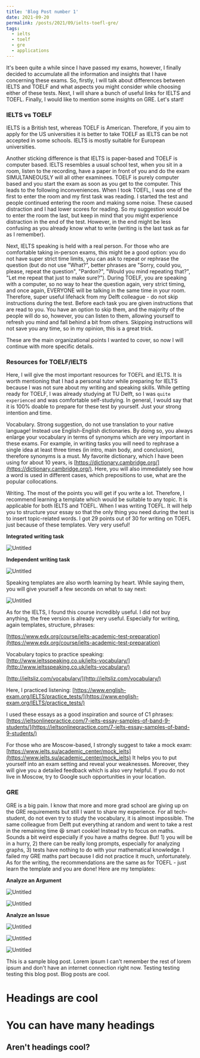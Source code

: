 ```yaml
---
title: 'Blog Post number 1'
date: 2021-09-20
permalink: /posts/2021/09/ielts-toefl-gre/
tags:
  - ielts
  - toelf
  - gre
  - applications
---
```


It's been quite a while since I have passed my exams, however, I finally decided to accumulate all the information and insights that I have concerning these exams. So, firstly, I will talk about differences between IELTS and TOELF and what aspects you might consider while choosing either of these tests. Next, I will share a bunch of useful links for IELTS and TOEFL. Finally, I would like to mention some insights on GRE. Let's start!

### IELTS vs TOELF

IELTS is a British test, whereas TOELF is American. Therefore, if you aim to apply for the US universities it is better to take TOELF as IELTS can be not accepted in some schools. IELTS is mostly suitable for European universities. 

Another sticking difference is that IELTS is paper-based and TOELF is computer based. IELTS resembles a usual school test, when you sit in a room, listen to the recording, have a paper in front of you and do the exam SIMULTANEOUSLY will all other examinees. TOELF is purely computer based and you start the exam as soon as you get to the computer. This leads to the following inconveniences. When I took TOEFL, I was one of the first to enter the room and my first task was reading. I started the test and people continued entering the room and making some noise. These caused distraction and I had lower scores for reading. So my suggestion would be to enter the room the last, but keep in mind that you might experience distraction in the end of the test. However, in the end might be less confusing as you already know what to write (writing is the last task as far as I remember). 

Next, IELTS speaking is held with a real person. For those who are comfortable taking in-person exams, this might be a good option: you do not have super strict time limits, you can ask to repeat or rephrase the question (but do not use "What?", better phrases are "Sorry, could you, please, repeat the question", "Pardon?", "Would you mind repeating that?", "Let me repeat that just to make sure?"). During TOELF, you are speaking with a computer, so no way to hear the question again, very strict timing, and once again, EVERYONE will be talking in the same time in your room. Therefore, super useful lifehack from my Delft colleague - do not skip instructions during the test. Before each task you are given instructions that are read to you. You have an option to skip them, and the majority of the people will do so, however, you can listen to them, allowing yourself to refresh you mind and fall behind a bit from others. Skipping instructions will not save you any time, so in my opinion, this is a great trick.

These are the main organizational points I wanted to cover, so now I will continue with more specific details.

 

### Resources for TOELF/IELTS

Here, I will give the most important resources for TOEFL and IELTS. It is worth mentioning that I had a personal tutor while preparing for IELTS because I was not sure about my writing and speaking skills. While getting ready for TOELF, I was already studying at TU Delft, so I was `quite experienced` and was comfortable self-studying. In general, I would say that it is 100% doable to prepare for these test by yourself. Just your strong intention and time. 

Vocabulary. Strong suggestion, do not use translation to your native language! Instead use English-English dictionaries. By doing so, you always enlarge your vocabulary in terms of synonyms which are very important in these exams. For example, in writing tasks you will need to rephrase a single idea at least three times (in intro, main body, and conclusion), therefore synonyms is a must.  My favorite dictionary, which I have been using for about 10 years, is [https://dictionary.cambridge.org/](https://dictionary.cambridge.org/). Here, you will also immediately see how a word is used in different cases, which prepositions to use, what are the popular collocations. 

Writing. The most of the points you will get if you write a lot. Therefore, I recommend learning a template which would be suitable to any topic. It is applicable for both IELTS and TOEFL. When I was writing TOEFL. It will help you to structure your essay so that the only thing you need during the test is to insert topic-related words. I got 29 points out of 30 for writing on TOEFL just because of these templates. Very very useful!

**Integrated writing task**

![Untitled](https://s3-us-west-2.amazonaws.com/secure.notion-static.com/c17a7e6f-2bdf-4131-9d3c-b5e081b8d170/Untitled.png)

**Independent writing task**

![Untitled](https://s3-us-west-2.amazonaws.com/secure.notion-static.com/7886f257-7cc1-44bf-9ae9-3f5a410d12aa/Untitled.png)

Speaking templates are also worth learning by heart. While saying them, you will give yourself a few seconds on what to say next: 

![Untitled](https://s3-us-west-2.amazonaws.com/secure.notion-static.com/5b1928d1-e64b-46e9-bf1f-965d8f0420bd/Untitled.png)

As for the IELTS, I found this course incredibly useful. I did not buy anything, the free version is already very useful. Especially for writing, again templates, structure, phrases:

[https://www.edx.org/course/ielts-academic-test-preparation](https://www.edx.org/course/ielts-academic-test-preparation)

Vocabulary topics to practice speaking: [http://www.ieltsspeaking.co.uk/ielts-vocabulary/](http://www.ieltsspeaking.co.uk/ielts-vocabulary/)

[http://ieltsliz.com/vocabulary/](http://ieltsliz.com/vocabulary/)

Here, I practiced listening: [https://www.english-exam.org/IELTS/practice_tests/](https://www.english-exam.org/IELTS/practice_tests/) 

I used these essays as a good inspiration and source of C1 phrases: [https://ieltsonlinepractice.com/7-ielts-essay-samples-of-band-9-students/](https://ieltsonlinepractice.com/7-ielts-essay-samples-of-band-9-students/)

For those who are Moscow-based, I strongly suggest to take a mock exam: [https://www.ielts.su/academic_center/mock_ielts](https://www.ielts.su/academic_center/mock_ielts) It helps you to put yourself into an exam setting and reveal your weaknesses. Moreover, they will give you a detailed feedback which is also very helpful. If you do not live in Moscow, try to Google such opportunities in your location.

### GRE

GRE is a big pain. I know that more and more grad school are giving up on the GRE requirements but still I want to share my experience. For all tech-student, do not even try to study the vocabulary, it is almost impossible. The same colleague from Delft put everything at random and went to take a rest in the remaining time 😆 smart cookie! Instead try to focus on maths. Sounds a bit weird especially if you have a maths degree. But! 1) you will be in a hurry, 2) there can be really long prompts, especially for analyzing graphs, 3) tests have nothing to do with your mathematical knowledge. I failed my GRE maths part because I did not practice it much, unfortunately. As for the writing, the recommendations are the same as for TOEFL - just learn the template and you are done! Here are my templates:

**Analyze an Argument**

![Untitled](https://s3-us-west-2.amazonaws.com/secure.notion-static.com/2252b4ab-9b8b-471c-af69-5c1d80f77023/Untitled.png)

![Untitled](https://s3-us-west-2.amazonaws.com/secure.notion-static.com/d738fb11-d69d-477d-b162-e22f0a2807bc/Untitled.png)

**Analyze an Issue**

![Untitled](https://s3-us-west-2.amazonaws.com/secure.notion-static.com/d4ce759b-c08e-4269-9c5e-528782e5b2cc/Untitled.png)

![Untitled](https://s3-us-west-2.amazonaws.com/secure.notion-static.com/409016b2-0fab-46ed-848c-a42c511694a4/Untitled.png)

![Untitled](https://s3-us-west-2.amazonaws.com/secure.notion-static.com/25cfb551-5c2a-4bb9-85f0-0d27b20340ee/Untitled.png)



This is a sample blog post. Lorem ipsum I can't remember the rest of lorem ipsum and don't have an internet connection right now. Testing testing testing this blog post. Blog posts are cool.

Headings are cool
======

You can have many headings
======

Aren't headings cool?
------